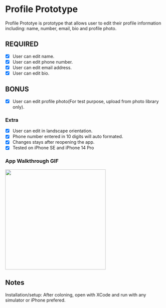 # Profile Prototype

Profile Prototye is prototype that allows user to edit their profile information including: name, number, email, bio and profile photo.

## REQUIRED 
- [x] User can edit name.
- [x] User can edit phone number.
- [x] User can edit email address.
- [x] User can edit bio.

## BONUS
- [x] User can edit profile photo(For test purpose, upload from photo library only).

### Extra
- [x] User can edit in landscape orientation.
- [x] Phone number entered in 10 digits will auto formated.
- [x] Changes stays after reopening the app.
- [x] Tested on iPhone SE and iPhone 14 Pro

### App Walkthrough GIF

<img src="https://i.imgur.com/0zj8amZ.gif" width=320><br>

## Notes
Installation/setup: After coloning, open with XCode and run with any simulator or iPhone prefered. 
